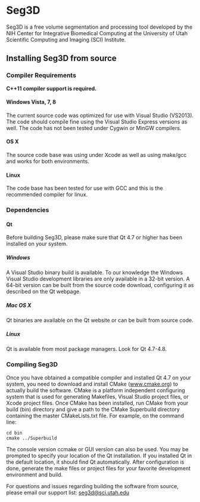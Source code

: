 # Seg3D
Seg3D is a free volume segmentation and processing tool developed by the NIH Center for Integrative Biomedical Computing at the University of Utah Scientific Computing and Imaging (SCI) Institute.


## Installing Seg3D from source

### Compiler Requirements

**C++11 compiler support is required.**

#### Windows Vista, 7, 8

The current source code was optimized for use with Visual Studio (VS2013).
The code should compile fine using the Visual Studio Express versions as well. The code
has not been tested under Cygwin or MinGW compilers.

#### OS X

The source code base was using under Xcode as well as using make/gcc and works for both 
environments.  

#### Linux

The code base has been tested for use with GCC and this is the recommended compiler for
linux.


### Dependencies

#### Qt

Before building Seg3D, please make sure that Qt 4.7 or higher has been installed on your system.

##### Windows

A Visual Studio binary build is available.
To our knowledge the Windows Visual Studio development libraries are only available in a 32-bit version.
A 64-bit version can be built from the source code download, configuring it as described on the Qt webpage.

##### Mac OS X

Qt binaries are available on the Qt website or can be built from source code.

##### Linux

Qt is available from most package managers. Look for Qt 4.7-4.8.


### Compiling Seg3D

Once you have obtained a compatible compiler and installed Qt 4.7 on your system, you need to 
download and install CMake (www.cmake.org) to actually build the software. CMake is a platform
independent configuring system that is used for generating Makefiles, Visual Studio project files,
or Xcode project files. Once CMake has been installed, run CMake from your build (bin) directory and
give a path to the CMake Superbuild directory containing the master CMakeLists.txt file.
For example, on the command line:

```
cd bin
cmake ../Superbuild
```

The console version ccmake or GUI version can also be used.
You may be prompted to specify your location of the Qt installation.
If you installed Qt in the default location, it should find Qt automatically.
After configuration is done, generate the make files or project files for your favorite
development environment and build.

For questions and issues regarding building the software from source, 
please email our support list: seg3d@sci.utah.edu

